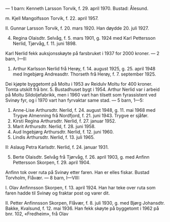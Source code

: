 — 1 barn: Kenneth Larsson Torvik, f. 29. april 1970. Bustad: Ålesund.

m. Kjell Mangolfsson Torvik, f. 22. april 1957.

II. Gunnar Larsson Torvik, f. 20. mars 1920. Han døydde 20. juli 1927.

4. Regina Olaisdtr. Selvåg, f. 5. mars 1901, g. 1924 med Karl Pettersson Nerlid, Tjørvåg, f. 11. juni 1898.

Karl Nerlid fekk auksjonsskøyte på farsbruket i 1937 for 2000 kroner. — 2 barn, I—II:

1. Arthur Karlsson Nerlid frå Herøy, f. 14. august 1925, g. 25. april 1948 med Ingebjørg Andreasdtr. Thorseth frå Herøy, f. 7. september 1925.

Dei kjøpte byggetomt på Moltu i 1953 av Reidulv Moltu for 400 kroner. Tomta utskilt frå bnr. 5. Bustadhuset bygt i 1954. Arthur Nerlid var i arbeid på Moltu Sildoljefabrikk, men i 1960 vart han tilsett som fyrassistent ved Svinøy fyr, og i 1970 vart han fyrvaktar same stad. — 5 barn, 1—5:

1. Anne-Lise Arthursdtr. Nerlid, f. 24. august 1948, g. 11. mai 1968 med Trygve Almenning frå Nordfjord, f. 21. juni 1943. Trygve er sjåfør.
2. Kirsti Regina Arthursdtr. Nerlid, f. 27. januar 1952.
3. Marit Arthursdtr. Nerlid, f. 28. juni 1958.
4. Aud Ingebjørg Arthursdtr. Nerlid, f. 12. juni 1960.
5. Lindis Arthursdtr. Nerlid, f. 13. juli 1965.

II: Aslaug Petra Karlsdtr. Nerlid, f. 24. januar 1931.

5. Berte Olaisdtr. Selvåg frå Tjørvåg, f. 26. april 1903, g. med Anfinn Pettersson Skorpen, f. 29. april 1904.

Anfinn tok over ruta på Svinøy etter faren. Han er elles fiskar. Bustad Torvholm, Flåvær. — 8 barn, I—VIII:

I. Olav Anfinnsson Skorpen, f. 13. april 1924. Han har teke over ruta som faren hadde til Svinøy og fraktar post og varer dit.

II. Petter Anfinnsson Skorpen, Flåvær, f. 8. juli 1930, g. med Bjørg Johansdtr. Bakke, Kvalsund, f. 12. mai 1936. Han fekk skøyte på byggetomt i 1962 på bnr. 102, «Fredheim», frå Olav